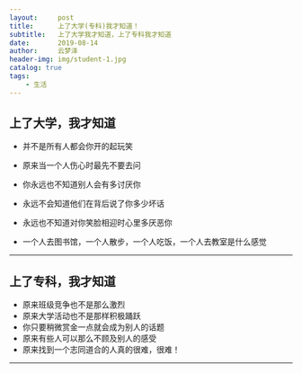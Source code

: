 ```yaml
---
layout:     post
title:      上了大学(专科)我才知道！
subtitle:   上了大学我才知道，上了专科我才知道
date:       2019-08-14
author:     云梦泽
header-img: img/student-1.jpg
catalog: true
tags:
    - 生活
---
```


## 上了大学，我才知道

- 并不是所有人都会你开的起玩笑

- 原来当一个人伤心时最先不要去问

- 你永远也不知道别人会有多讨厌你

- 永远不会知道他们在背后说了你多少坏话

- 永远也不知道对你笑脸相迎时心里多厌恶你

- 一个人去图书馆，一个人散步，一个人吃饭，一个人去教室是什么感觉

***

## 上了专科，我才知道

- 原来班级竞争也不是那么激烈
- 原来大学活动也不是那样积极踊跃
- 你只要稍微赏金一点就会成为别人的话题
- 原来有些人可以那么不顾及别人的感受
- 原来找到一个志同道合的人真的很难，很难！

***


